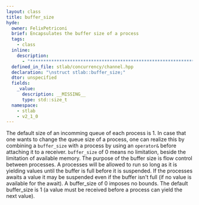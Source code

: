 ```yaml
---
layout: class
title: buffer_size
hyde:
  owner: FelixPetriconi
  brief: Encapsulates the buffer size of a process
  tags:
    - class
  inline:
    description:
      - "***********************************************************************************************"
  defined_in_file: stlab/concurrency/channel.hpp
  declaration: "\nstruct stlab::buffer_size;"
  dtor: unspecified
  fields:
    _value:
      description: __MISSING__
      type: std::size_t
  namespace:
    - stlab
    - v2_1_0
---
```


The default size of an incomming queue of each process is 1. In case that one wants to change the queue size of a process, one can realize this by combining a `buffer_size` with a process by using an `operator&` before attaching it to a receiver. `buffer_size` of 0 means no limitation, beside the limitation of available memory. The purpose of the buffer size is flow control between processes. A processes will be allowed to run so long as it is yielding values until the buffer is full before it is suspended. If the processes awaits a value it may be suspended even if the buffer isn't full (if no value is available for the await). A buffer_size of 0 imposes no bounds. The default buffer_size is 1 (a value must be received before a process can yield the next value).